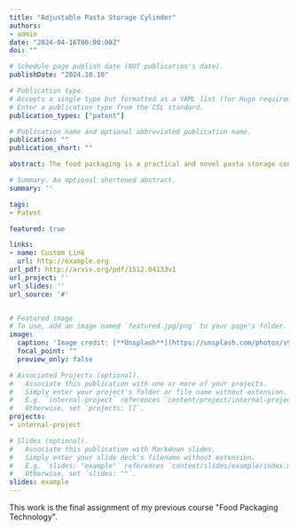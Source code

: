 ```yaml
---
title: "Adjustable Pasta Storage Cylinder"
authors:
- admin
date: "2024-04-16T00:00:00Z"
doi: ""

# Schedule page publish date (NOT publication's date).
publishDate: "2024.10.10"

# Publication type.
# Accepts a single type but formatted as a YAML list (for Hugo requirements).
# Enter a publication type from the CSL standard.
publication_types: ["patent"]

# Publication name and optional abbreviated publication name.
publication: ""
publication_short: ""

abstract: The food packaging is a practical and novel pasta storage container. It features an adjustable lid and dispensing hole marked with pasta weight and calorie information, allowing users to control the amount of pasta based on their needs. The calculation of the pasta's weight is based on the “Chinese Dietary Nutrient Reference Intakes” and the hole size is designed according to the cross-sectional area corresponding to each weight of the pasta. This design of packaging is both convenient and scientifically grounded.

# Summary. An optional shortened abstract.
summary: ''

tags:
- Patent

featured: true

links:
- name: Custom Link
  url: http://example.org
url_pdf: http://arxiv.org/pdf/1512.04133v1
url_project: ''
url_slides: ''
url_source: '#'


# Featured image
# To use, add an image named `featured.jpg/png` to your page's folder. 
image:
  caption: 'Image credit: [**Unsplash**](https://unsplash.com/photos/s9CC2SKySJM)'
  focal_point: ""
  preview_only: false

# Associated Projects (optional).
#   Associate this publication with one or more of your projects.
#   Simply enter your project's folder or file name without extension.
#   E.g. `internal-project` references `content/project/internal-project/index.md`.
#   Otherwise, set `projects: []`.
projects:
- internal-project

# Slides (optional).
#   Associate this publication with Markdown slides.
#   Simply enter your slide deck's filename without extension.
#   E.g. `slides: "example"` references `content/slides/example/index.md`.
#   Otherwise, set `slides: ""`.
slides: example
---
```


This work is the final assignment of my previous course "Food Packaging Technology".